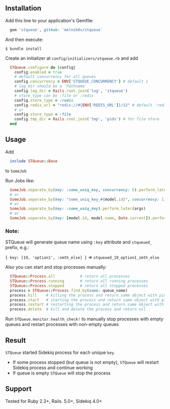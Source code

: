 ## Installation

Add this line to your application's Gemfile:

```ruby
  gem 'stqueue', github: 'melnik0v/stqueue'
```

And then execute:

    $ bundle install

Create an initializer at `config/initializers/stqueue.rb` and add
```ruby
  STQueue.configure do |config|
    config.enabled = true
    # default concurrency for all queues
    config.concurrency = ENV['STQUEUE_CONCURRENCY'] # default 1
    # log_dir should be a `Pathname`
    config.log_dir = Rails.root.join('log', 'stqueue')
    # store_type can be :file or :redis
    config.store_type = :redis
    config.redis_url = "redis://#{ENV['REDIS_URL']}/12" # default 'redis://localhost:6379/12'
    # or
    config.store_type = :file
    config.tmp_dir = Rails.root.join('tmp', 'pids') # for file store
  end
```

## Usage

Add
```ruby
  include STQueue::Base
```
to `SomeJob`

Run Jobs like:
```ruby
  SomeJob.separate_by(key: :some_uniq_key, concurrency: 5).perform_later(args)
  # or 
  SomeJob.separate_by(key: "some_uniq_key_#{model.id}", concurrency: 1).perform_later(args)
  # or
  SomeJob.separate_by(key: :some_uniq_key).perform_later(args)
  # or 
  SomeJob.separate_by(key: [model.id, model.name, Date.current]).perform_later(args)
```

### Note:
STQueue will generate queue name using `:key` attribute and `stqueued_` prefix, e.g.:

`{ key: [19, 'option1', :smth_else] }` => `stqueued_19_option1_smth_else`

Also you can start and stop processes manually:
```ruby
  STQueue::Process.all           # return all processes
  STQueue::Process.running       # return all running processes
  STQueue::Process.stopped       # return all stopped processes
  process = STQueue::Process.find_by(name: queue_name)
  process.kill    # killing the process and return same object with pid = nil
  process.start   # starting the process and return same object with pid
  process.restart # restarting the process and return same object with updated pid
  process.delete  # kill and delete the process and return nil
```

Run `STQueue.monitor.health_check!` to manually stop processes with empty queues and restart processes with non-empty queues

## Result

`STQueue` started Sidekiq process for each unique `key`.
 - If some process stopped (but queue is not empty), `STQueue` will restart Sidekiq process and continue working
 - If queue is empty `STQueue` will stop the process

## Support

Tested for Ruby 2.3+, Rails. 5.0+, Sidekiq 4.0+

